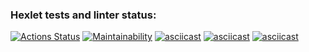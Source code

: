 ### Hexlet tests and linter status:
[![Actions Status](https://github.com/KBA-a/java-project-61/actions/workflows/hexlet-check.yml/badge.svg)](https://github.com/KBA-a/java-project-61/actions)
[![Maintainability](https://api.codeclimate.com/v1/badges/53c385956f8ed07c0779/maintainability)](https://codeclimate.com/github/KBA-a/java-project-61/maintainability)
[![asciicast](https://asciinema.org/a/CJKnnmvtRp8VMm5YisSjP5333.svg)](https://asciinema.org/a/CJKnnmvtRp8VMm5YisSjP5333)
[![asciicast](https://asciinema.org/a/gIHnirvX2EegQ64WZ5EZmBtwf.svg)](https://asciinema.org/a/gIHnirvX2EegQ64WZ5EZmBtwf)
[![asciicast](https://asciinema.org/a/YlpApDHiKWKLya3wu85FkWyka.svg)](https://asciinema.org/a/YlpApDHiKWKLya3wu85FkWyka)